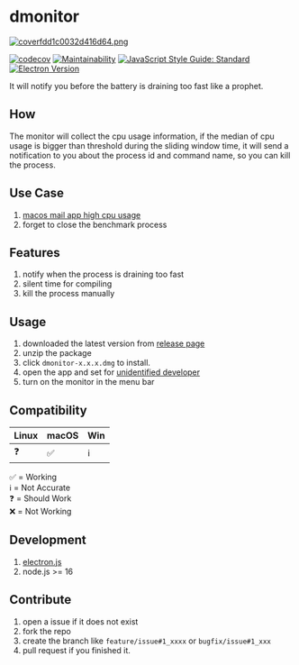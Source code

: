 # dmonitor

[![coverfdd1c0032d416d64.png](https://s8.gifyu.com/images/coverfdd1c0032d416d64.png)](https://gifyu.com/image/SHD1K)

[![codecov](https://codecov.io/gh/reply2future/dmonitor/branch/main/graph/badge.svg?token=FQ2AUS3XTE)](https://codecov.io/gh/reply2future/dmonitor)
[![Maintainability](https://api.codeclimate.com/v1/badges/34141bb8d8e9ef13fdc6/maintainability)](https://codeclimate.com/github/reply2future/dmonitor/maintainability)
[![JavaScript Style Guide: Standard](https://img.shields.io/badge/code%20style-standard-brightgreen.svg?style=flat)](https://standardjs.com/)
[![Electron Version](https://img.shields.io/badge/electron-19.0-brightgreen.svg?style=flat)](https://www.electronjs.org/)

It will notify you before the battery is draining too fast like a prophet.

## How

The monitor will collect the cpu usage information, if the median of cpu usage is bigger than threshold during the sliding window time, it will send a notification to you about the process id and command name, so you can kill the process.

## Use Case

1. [macos mail app high cpu usage](https://discussions.apple.com/thread/252128950)
2. forget to close the benchmark process

## Features

1. notify when the process is draining too fast
2. silent time for compiling
3. kill the process manually

## Usage

1. downloaded the latest version from [release page](https://github.com/reply2future/dmonitor/releases)
2. unzip the package
3. click `dmonitor-x.x.x.dmg` to install.
4. open the app and set for [unidentified developer](https://www.macworld.com/article/672947/how-to-open-a-mac-app-from-an-unidentified-developer.html#how-to-open-apps-not-from-mac-app-store)
5. turn on the monitor in the menu bar

## Compatibility

| Linux | macOS | Win |
| --- | --- | --- |
| ❓ |  ✅ | ℹ️ |

✅ = Working  
ℹ️ = Not Accurate  
❓ = Should Work  
❌ = Not Working  

## Development

1. [electron.js](https://www.electronjs.org/)
2. node.js >= 16

## Contribute

1. open a issue if it does not exist
2. fork the repo
3. create the branch like `feature/issue#1_xxxx` or `bugfix/issue#1_xxx`
4. pull request if you finished it.

